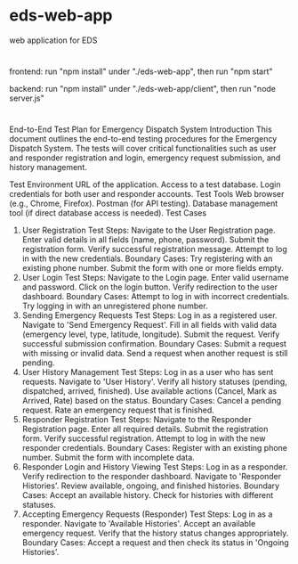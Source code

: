 # eds-web-app
 web application for EDS

# 
frontend: run "npm install" under "./eds-web-app", then run "npm start"

backend: run "npm install" under "./eds-web-app/client", then run "node server.js"

#
End-to-End Test Plan for Emergency Dispatch System
Introduction
This document outlines the end-to-end testing procedures for the Emergency Dispatch System. The tests will cover critical functionalities such as user and responder registration and login, emergency request submission, and history management.

Test Environment
URL of the application.
Access to a test database.
Login credentials for both user and responder accounts.
Test Tools
Web browser (e.g., Chrome, Firefox).
Postman (for API testing).
Database management tool (if direct database access is needed).
Test Cases
1. User Registration
Test Steps:
Navigate to the User Registration page.
Enter valid details in all fields (name, phone, password).
Submit the registration form.
Verify successful registration message.
Attempt to log in with the new credentials.
Boundary Cases:
Try registering with an existing phone number.
Submit the form with one or more fields empty.
2. User Login
Test Steps:
Navigate to the Login page.
Enter valid username and password.
Click on the login button.
Verify redirection to the user dashboard.
Boundary Cases:
Attempt to log in with incorrect credentials.
Try logging in with an unregistered phone number.
3. Sending Emergency Requests
Test Steps:
Log in as a registered user.
Navigate to 'Send Emergency Request'.
Fill in all fields with valid data (emergency level, type, latitude, longitude).
Submit the request.
Verify successful submission confirmation.
Boundary Cases:
Submit a request with missing or invalid data.
Send a request when another request is still pending.
4. User History Management
Test Steps:
Log in as a user who has sent requests.
Navigate to 'User History'.
Verify all history statuses (pending, dispatched, arrived, finished).
Use available actions (Cancel, Mark as Arrived, Rate) based on the status.
Boundary Cases:
Cancel a pending request.
Rate an emergency request that is finished.
5. Responder Registration
Test Steps:
Navigate to the Responder Registration page.
Enter all required details.
Submit the registration form.
Verify successful registration.
Attempt to log in with the new responder credentials.
Boundary Cases:
Register with an existing phone number.
Submit the form with incomplete data.
6. Responder Login and History Viewing
Test Steps:
Log in as a responder.
Verify redirection to the responder dashboard.
Navigate to 'Responder Histories'.
Review available, ongoing, and finished histories.
Boundary Cases:
Accept an available history.
Check for histories with different statuses.
7. Accepting Emergency Requests (Responder)
Test Steps:
Log in as a responder.
Navigate to 'Available Histories'.
Accept an available emergency request.
Verify that the history status changes appropriately.
Boundary Cases:
Accept a request and then check its status in 'Ongoing Histories'.
